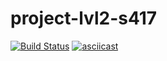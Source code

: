 # project-lvl2-s417
[![Build Status](https://travis-ci.org/NeoShkolnick/project-lvl2-s417.svg?branch=master)](https://travis-ci.org/NeoShkolnick/project-lvl2-s417)
[![asciicast](https://asciinema.org/a/JD4GXiRCWWUIaAmxKIuQNMQWl.svg)](https://asciinema.org/a/JD4GXiRCWWUIaAmxKIuQNMQWl)
